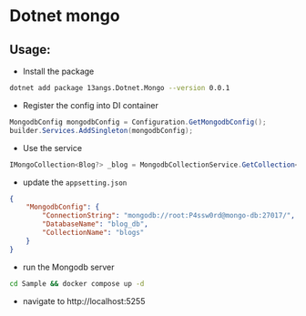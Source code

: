# Dotnet mongo

## Usage:

- Install the package

```bash
dotnet add package 13angs.Dotnet.Mongo --version 0.0.1
```

- Register the config into DI container

```csharp
MongodbConfig mongodbConfig = Configuration.GetMongodbConfig();
builder.Services.AddSingleton(mongodbConfig);
```

- Use the service

```csharp
IMongoCollection<Blog?> _blog = MongodbCollectionService.GetCollection<Blog?>(Configuration);
```

- update the `appsetting.json`

```json
{
    "MongodbConfig": {
        "ConnectionString": "mongodb://root:P4ssw0rd@mongo-db:27017/",
        "DatabaseName": "blog_db",
        "CollectionName": "blogs"
    }
}
```

- run the Mongodb server

```bash
cd Sample && docker compose up -d
```

- navigate to http://localhost:5255